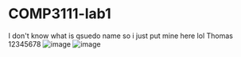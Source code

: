 # COMP3111-lab1
I don't know what is qsuedo name so i just put mine here lol
Thomas
12345678
![image](https://user-images.githubusercontent.com/57091969/133625151-728c9035-c4d6-454e-b1a8-4a7e2668bc45.png)
![image](https://user-images.githubusercontent.com/57091969/133625195-ef99bea9-09f6-435d-9d43-388781222443.png)

